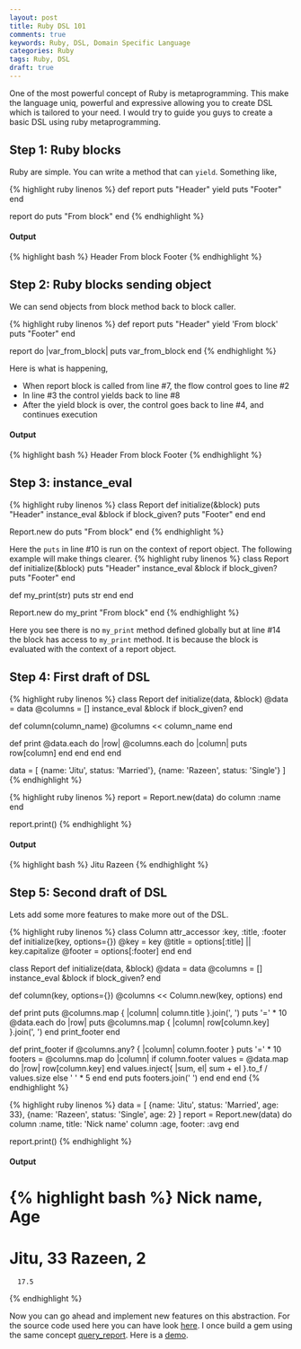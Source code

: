 ```yaml
---
layout: post
title: Ruby DSL 101
comments: true
keywords: Ruby, DSL, Domain Specific Language
categories: Ruby
tags: Ruby, DSL
draft: true
---
```


One of the most powerful concept of Ruby is metaprogramming. This make the language uniq, powerful and expressive allowing you to create DSL which is tailored to your need. I would try to guide you guys to create a basic DSL using ruby metaprogramming.

## Step 1: Ruby blocks
Ruby are simple. You can write a method that can `yield`. Something like,

{% highlight ruby linenos %}
def report
  puts "Header"
  yield
  puts "Footer"
end

report do
  puts "From block"
end
{% endhighlight %}

#### Output
{% highlight bash %}
Header
From block
Footer
{% endhighlight %}


## Step 2: Ruby blocks sending object
We can send objects from block method back to block caller.

{% highlight ruby linenos %}
def report
  puts "Header"
  yield 'From block'
  puts "Footer"
end

report do |var_from_block|
  puts var_from_block
end
{% endhighlight %}

Here is what is happening, 
* When report block is called from line #7, the flow control goes to line #2
* In line #3 the control yields back to line #8
* After the yield block is over, the control goes back to line #4, and continues execution

#### Output
{% highlight bash %}
Header
From block
Footer
{% endhighlight %}

## Step 3: instance_eval
{% highlight ruby linenos %}
class Report
  def initialize(&block)
    puts "Header"
    instance_eval &block if block_given?
    puts "Footer"
  end
end

Report.new do
  puts "From block"
end
{% endhighlight %}

Here the `puts` in line #10 is run on the context of report object. The following example will make things clearer.
{% highlight ruby linenos %}
class Report
  def initialize(&block)
    puts "Header"
    instance_eval &block if block_given?
    puts "Footer"
  end

  def my_print(str)
    puts str
  end
end

Report.new do
  my_print "From block"
end
{% endhighlight %}

Here you see there is no `my_print` method defined globally but at line #14 the block has access to `my_print` method. It is because the block is evaluated with the context of a report object.

## Step 4: First draft of DSL 
{% highlight ruby linenos %}
class Report
  def initialize(data, &block)
    @data = data
    @columns = []
    instance_eval &block if block_given?
  end

  def column(column_name)
    @columns << column_name
  end

  def print
    @data.each do |row|
      @columns.each do |column|
        puts row[column]
      end
    end
  end
end

data = [
  {name: 'Jitu', status: 'Married'},
  {name: 'Razeen', status: 'Single'}
]
{% endhighlight %}

{% highlight ruby linenos %}
report = Report.new(data) do
  column :name
end

report.print()
{% endhighlight %}
#### Output
{% highlight bash %}
Jitu
Razeen
{% endhighlight %}

## Step 5: Second draft of DSL 
Lets add some more features to make more out of the DSL.

{% highlight ruby linenos %}
class Column
  attr_accessor :key, :title, :footer
  def initialize(key, options={})
    @key = key
    @title = options[:title] || key.capitalize
    @footer = options[:footer]
  end
end

class Report
  def initialize(data, &block)
    @data = data
    @columns = []
    instance_eval &block if block_given?
  end

  def column(key, options={})
    @columns << Column.new(key, options)
  end

  def print
    puts @columns.map { |column| column.title }.join(', ')
    puts '=' * 10
    @data.each do |row|
      puts @columns.map { |column| row[column.key] }.join(', ')
    end
    print_footer
  end

  def print_footer
    if @columns.any? { |column| column.footer }
      puts '=' * 10
      footers = @columns.map do |column|
        if column.footer
          values = @data.map do |row|
            row[column.key]
          end
          values.inject{ |sum, el| sum + el }.to_f / values.size
        else
          ' ' * 5
        end
      end
      puts footers.join(' ')
    end
  end
end
{% endhighlight %}

{% highlight ruby linenos %}
data = [
  {name: 'Jitu', status: 'Married', age: 33},
  {name: 'Razeen', status: 'Single', age: 2}
]
report = Report.new(data) do
  column :name, title: 'Nick name'
  column :age, footer: :avg
end

report.print()
{% endhighlight %}

#### Output
{% highlight bash %}
Nick name, Age
==========
Jitu, 33
Razeen, 2
==========
      17.5
{% endhighlight %}

Now you can go ahead and implement new features on this abstraction. For the source code used here you can have look [here](https://github.com/ashrafuzzaman/ruby-dsl).
I once build a gem using the same concept [query_report](https://github.com/ashrafuzzaman/query_report). Here is a [demo](http://query-report-demo.herokuapp.com).

